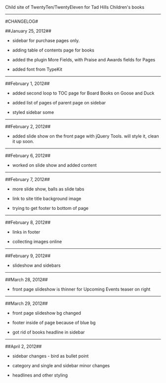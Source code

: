Child site of TwentyTen/TwentyEleven for Tad Hills Children's books
***

#CHANGELOG#

##January 25, 2012##

- sidebar for purchase pages only.

- adding table of contents page for books

- added the plugin More Fields, with Praise and Awards fields for Pages

- added font from TypeKit

***  
##February 1, 2012##

- added second loop to TOC page for Board Books on Goose and Duck

- added list of pages of parent page on sidebar

- styled sidebar some

***

##February 2, 2012##

- added slide show on the front page with jQuery Tools. will style it, clean it up soon. 

***     

##February 6, 2012##

- worked on slide show and added content    

***

##February 7, 2012##

- more slide show, balls as slide tabs

- link to site title background image

- trying to get footer to bottom of page

***

##February 8, 2012##

- links in footer

- collecting images online

***

##February 9, 2012##

- slideshow and sidebars
                           

***

##March 28, 2012##

- front page slideshow is thinner for Upcoming Events teaser on right

***

##March 29, 2012##

- front page slideshow bg changed

- footer inside of page because of blue bg

- got rid of books headline in sidebar

***

##April 2, 2012##

- sidebar changes  - bird as bullet point

- category and single and sidebar minor changes

 - headlines and other styling

